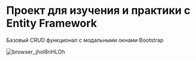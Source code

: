 # Проект для изучения и практики с Entity Framework

Базовый CRUD функционал с модальными окнами Bootstrap

![browser_jhoI8nHLOh](https://github.com/OnF1R/StudentsCRUD/assets/86173390/500d636b-dd5c-4ebf-9042-2fb10b5497d6)
